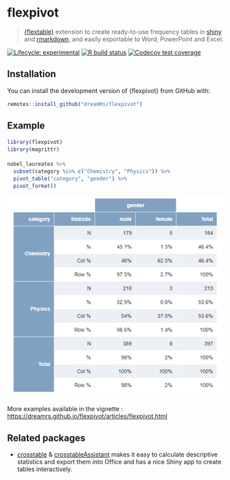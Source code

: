 # flexpivot

> [{flextable}](https://github.com/davidgohel/flextable) extension to create ready-to-use frequency tables in [shiny](https://shiny.rstudio.com/) and [rmarkdown](https://rmarkdown.rstudio.com/), and easily exportable to Word, PowerPoint and Excel.

<!-- badges: start -->
[![Lifecycle: experimental](https://img.shields.io/badge/lifecycle-experimental-orange.svg)](https://www.tidyverse.org/lifecycle/#experimental)
[![R build status](https://github.com/dreamRs/flexpivot/workflows/R-CMD-check/badge.svg)](https://github.com/dreamRs/flexpivot/actions)
[![Codecov test coverage](https://codecov.io/gh/dreamRs/flexpivot/branch/master/graph/badge.svg)](https://codecov.io/gh/dreamRs/flexpivot?branch=master)
<!-- badges: end -->



## Installation

You can install the development version of {flexpivot} from GitHub with:

```r
remotes::install_github("dreamRs/flexpivot")
```

## Example

```r
library(flexpivot)
library(magrittr)

nobel_laureates %>%
  subset(category %in% c("Chemistry", "Physics")) %>% 
  pivot_table("category", "gender") %>%
  pivot_format()
```

![](man/figures/flexpivot.png)


More examples available in the vignette : https://dreamrs.github.io/flexpivot/articles/flexpivot.html



## Related packages

* [crosstable](https://github.com/DanChaltiel/crosstable) & [crosstableAssistant](https://github.com/DanChaltiel/crosstableAssistant) makes it easy to calculate descriptive statistics and export them into Office and has a nice Shiny app to create tables interactively.



